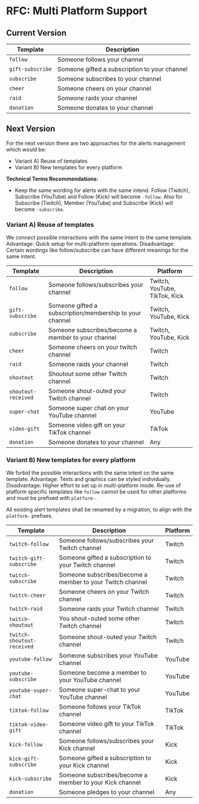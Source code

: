 # RFC: Multi Platform Support

## Current Version

| Template         | Description                                   |
|------------------|-----------------------------------------------|
| `follow`         | Someone follows your channel                  |
| `gift-subscribe` | Someone gifted a subscription to your channel |
| `subscribe`      | Someone subscribes to your channel            |
| `cheer`          | Someone cheers on your channel                |
| `raid`           | Someone raids your channel                    |
| `donation`       | Someone donates to your channel               |

## Next Version

For the next version there are two approaches for the alerts management which would be:

- Variant A) Reuse of templates
- Variant B) New templates for every platform

**Technical Terms Recommendations:**

- Keep the same wording for alerts with the same intend. Follow (Twitch), Subscribe (YouTube) and Follow (Kick) will
  become `-follow`. Also for Subscribe (Twitch), Member (YouTube) and Subscribe (Kick) will become `-subscribe`.

### Variant A) Reuse of templates

We connect possible interactions with the same intent to the same template. Advantage: Quick setup for multi-platform
operations. Disadvantage: Certain wordings like follow/subscribe can have different meanings for the same intent.

| Template            | Description                                              | Platform                      |
|---------------------|----------------------------------------------------------|-------------------------------|
| `follow`            | Someone follows/subscribes your channel                  | Twitch, YouTube, TikTok, Kick |
| `gift-subscribe`    | Someone gifted a subscription/membership to your channel | Twitch, YouTube, Kick         |
| `subscribe`         | Someone subscribes/become a member to your channel       | Twitch, YouTube, Kick         |
| `cheer`             | Someone cheers on your twitch channel                    | Twitch                        |
| `raid`              | Someone raids your channel                               | Twitch                        |
| `shoutout`          | Shoutout some other Twitch channel                       | Twitch                        |
| `shoutout-received` | Someone shout-outed your Twitch channel                  | Twitch                        |
| `super-chat`        | Someone super chat on your YouTube channel               | YouTube                       |
| `video-gift`        | Someone video gift on your TikTok channel                | TikTok                        |
| `donation`          | Someone donates to your channel                          | Any                           |

### Variant B) New templates for every platform

We forbid the possible interactions with the same intent on the same template. Advantage: Texts and graphics can be
styled individually. Disadvantage: Higher effort to set up in multi-platform mode. Re-use of platform specific templates
like `follow` cannot be used for other platforms and must be prefixed with `platform-`.

All existing alert templates shall be renamed by a migration, to align with the `platform-` prefixes.

| Template                   | Description                                               | Platform |
|----------------------------|-----------------------------------------------------------|----------|
| `twitch-follow`            | Someone follows/subscribes your Twitch channel            | Twitch   |
| `twitch-gift-subscribe`    | Someone gifted a subscription to your Twitch channel      | Twitch   |
| `twitch-subscribe`         | Someone subscribes/become a member to your Twitch channel | Twitch   |
| `twitch-cheer`             | Someone cheers on your Twitch channel                     | Twitch   |
| `twitch-raid`              | Someone raids your Twitch channel                         | Twitch   |
| `twitch-shoutout`          | You shout-outed some other Twitch channel                 | Twitch   |
| `twitch-shoutout-received` | Someone shout-outed your Twitch channel                   | Twitch   |
| `youtube-follow`           | Someone subscribes your YouTube channel                   | YouTube  |
| `youtube-subscribe`        | Someone become a member to your YouTube channel           | YouTube  |
| `youtube-super-chat`       | Someone super-chat to your YouTube channel                | YouTube  |
| `tiktok-follow`            | Someone follows your TikTok channel                       | TikTok   |
| `tiktok-video-gift`        | Someone video gift to your TikTok channel                 | TikTok   |
| `kick-follow`              | Someone follows/subscribes your Kick channel              | Kick     |
| `kick-gift-subscribe`      | Someone gifted a subscription to your Kick channel        | Kick     |
| `kick-subscribe`           | Someone subscribes/become a member to your Kick channel   | Kick     |
| `donation`                 | Someone pledges to your channel                           | Any      |

